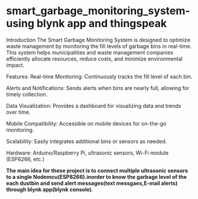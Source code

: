 # smart_garbage_monitoring_system-using blynk app and thingspeak
Introduction
The Smart Garbage Monitoring System is designed to optimize waste management by monitoring the fill levels of garbage bins in real-time. This system helps municipalities and waste management companies efficiently allocate resources, reduce costs, and minimize environmental impact.

Features:
Real-time Monitoring: Continuously tracks the fill level of each bin.

Alerts and Notifications: Sends alerts when bins are nearly full, allowing for timely collection.

Data Visualization: Provides a dashboard for visualizing data and trends over time.

Mobile Compatibility: Accessible on mobile devices for on-the-go monitoring.

Scalability: Easily integrates additional bins or sensors as needed.

Hardware: Arduino/Raspberry Pi, ultrasonic sensors, Wi-Fi module (ESP8266, etc.)

**The main idea for these project is to connect multiple ultrasonic sensors to a single Nodemcu(ESP8266).inorder to know the garbage level of the each dustbin and send alert messages(text messgaes,E-mail alerts) through blynk app(blynk console).**

